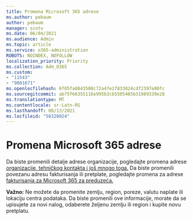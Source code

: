 ```yaml
---
title: Promena Microsoft 365 adrese
ms.author: pebaum
author: pebaum
manager: scotv
ms.date: 06/04/2021
ms.audience: Admin
ms.topic: article
ms.service: o365-administration
ROBOTS: NOINDEX, NOFOLLOW
localization_priority: Priority
ms.collection: Adm_O365
ms.custom:
- "11543"
- "9001671"
ms.openlocfilehash: 6f85fa8843508c72a47e1f833824cdf2397e80fc
ms.sourcegitcommit: ab75f66355116e995b3cb5505465b31989339e28
ms.translationtype: MT
ms.contentlocale: sr-Latn-RS
ms.lasthandoff: 08/13/2021
ms.locfileid: "58328024"
---
```

# <a name="change-your-microsoft-365-address"></a>Promena Microsoft 365 adrese

Da biste promenili detalje adrese organizacije, pogledajte promena adrese [organizacije, tehničkog kontakta i još mnogo toga.](https://docs.microsoft.com/microsoft-365/admin/manage/change-address-contact-and-more) Da biste promenili povezanu adresu fakturisanja ili pretplate, pogledajte promena za adrese [fakturisanja za Microsoft 365 za preduzeća.](https://docs.microsoft.com/microsoft-365/commerce/billing-and-payments/change-your-billing-addresses) 

**Važno:** Ne možete da promenite zemlju, region, poreze, valutu naplate ili lokaciju centra podataka. Da biste promenili ove informacije, morate da se upisujete za novi nalog, odaberete željenu zemlju ili region i kupite novu pretplatu. 